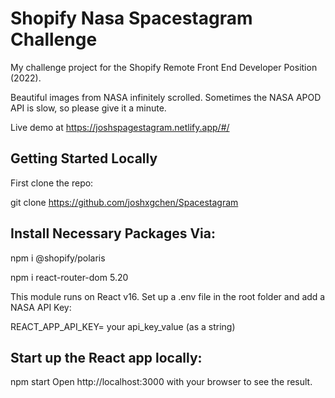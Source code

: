 # Shopify Nasa Spacestagram Challenge

My challenge project for the Shopify Remote Front End Developer Position (2022).

Beautiful images from NASA infinitely scrolled. Sometimes the NASA APOD API is slow, so please give it a minute.

Live demo at https://joshspagestagram.netlify.app/#/ 

## Getting Started Locally


First clone the repo:

git clone https://github.com/joshxgchen/Spacestagram


## Install Necessary Packages Via:

npm i @shopify/polaris

npm i react-router-dom 5.20


This module runs on React v16. 
Set up a .env file in the root folder and add a NASA API Key:

REACT_APP_API_KEY= your api_key_value (as a string)

## Start up the React app locally:

npm start
Open http://localhost:3000 with your browser to see the result.
